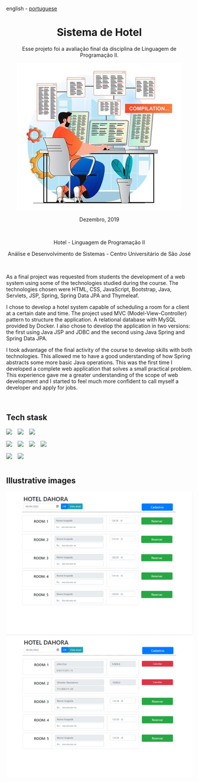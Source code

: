 <!-- LANGUAGE -->
<!-- LANGUAGE -->
<!-- LANGUAGE -->
english -
[portuguese](README_pt-br.md)
<br>  


<!-- HEADER -->
<!-- HEADER -->
<!-- HEADER -->
<h1 align="center">Sistema de Hotel</h1>
<p align="center">Esse projeto foi a avaliação final da disciplina de Linguagem de Programação II.</p>

<p align="center">
        <img    style="margin: auto; display: block;"
                src="../../resources/logo.jpg"/>
</p>


<!-- DATE -->
<!-- DATE -->
<!-- DATE -->
<p align="center">
        <span>Dezembro</span>,
        <span>2019</span></p>
<br>


<!-- LOCAL -->
<!-- LOCAL -->
<!-- LOCAL -->
<p align="center">
        <span>Hotel</span> -
        <span>Linguagem de Programação II</span></p>
<p align="center">
        <span>Análise e Desenvolvimento de Sistemas</span> -
        <span>Centro Universitário de São José</span></p>
<br>


<!-- TEXT -->
<!-- TEXT -->
<!-- TEXT -->
<!-- goals -->
<!--  just objectives, no results or opinions.-->
<p align="left">As a final project was requested from students the development of a web system using some of the technologies studied during the course. The technologies chosen were HTML, CSS, JavaScript, Bootstrap, Java, Servlets, JSP, Spring, Spring Data JPA and Thymeleaf.</p>
<!-- results -->
<!-- just results, no objectives or opinions -->
<p align="left">I chose to develop a hotel system capable of scheduling a room for a client at a certain date and time. The project used MVC (Model-View-Controller) pattern to structure the application. A relational database with MySQL provided by Docker. I also chose to develop the application in two versions: the first using Java JSP and JDBC and the second using Java Spring and Spring Data JPA.</p>
<!-- conclusion -->
<!-- just opinions, no objectives or results -->
<p align="left">I took advantage of the final activity of the course to develop skills with both technologies. This allowed me to have a good understanding of how Spring abstracts some more basic Java operations. This was the first time I developed a complete web application that solves a small practical problem. This experience gave me a greater understanding of the scope of web development and I started to feel much more confident to call myself a developer and apply for jobs.</p>
<br>


<!-- TECH -->
<!-- TECH -->
<!-- TECH -->
## Tech stask
<div style="display: flex; justify-content: left;">
        <img    style="margin-right: 15px;"
                src="https://img.shields.io/badge/HTML5-E34F26?style=for-the-badge&logo=html5&logoColor=white"/>
        <img    style="margin-right: 15px;"
                src="https://img.shields.io/badge/CSS3-1572B6?style=for-the-badge&logo=css3&logoColor=white"/>
        <img    style="margin-right: 15px;"
                src="https://img.shields.io/badge/JavaScript-F7DF1E?style=for-the-badge&logo=javascript&logoColor=black"/>
</div>
<br>
<div style="display: flex; justify-content: left;">
        <img    style="margin-right: 15px;"
                src="https://img.shields.io/badge/Java-ED8B00?style=for-the-badge&logo=java&logoColor=white"/>
        <img    style="margin-right: 15px;"
                src="https://img.shields.io/badge/Spring-6DB33F?style=for-the-badge&logo=spring&logoColor=white"/>
        <img    style="margin-right: 15px;"
                src="https://img.shields.io/badge/Spring_Boot-F2F4F9?style=for-the-badge&logo=spring-boot"/>
        <img    style="margin-right: 15px;"
                src="https://img.shields.io/badge/Hibernate-59666C?style=for-the-badge&logo=Hibernate&logoColor=white"/>
</div>
<br>
<div style="display: flex; justify-content: left;">
        <img    style="margin-right: 15px;"
                src="https://img.shields.io/badge/Docker-2496ED?style=for-the-badge&logo=docker&logoColor=white"/>
        <img    style="margin-right: 15px;"
                src="https://img.shields.io/badge/MySQL-00000F?style=for-the-badge&logo=mysql&logoColor=white"/>
</div>
<br>


<!-- IMAGES -->
<!-- IMAGES -->
<!-- IMAGES -->
## Illustrative images

<!-- ### Image title -->
<div>
        <img    style="margin: 0; "
                src="resources/hotel_app0.png"/>
</div>

<!-- ### Image title -->
<div>
        <img    style="margin: 0; "
                src="resources/hotel_app1.png"/>
</div>